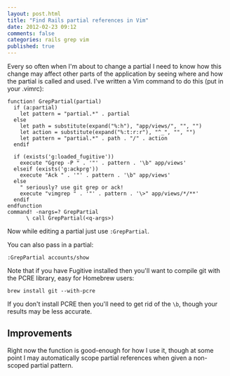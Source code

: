```yaml
---
layout: post.html
title: "Find Rails partial references in Vim"
date: 2012-02-23 09:12
comments: false
categories: rails grep vim
published: true
---
```


Every so often when I'm about to change a partial I need to know how this change
may affect other parts of the application by seeing where and how the partial
is called and used. I've written a Vim command to do this (put in your .vimrc):

``` vim
function! GrepPartial(partial)
  if (a:partial)
    let pattern = "partial.*" . partial
  else
    let path = substitute(expand("%:h"), "app/views/", "", "")
    let action = substitute(expand("%:t:r:r"), "^_", "", "")
    let pattern = "partial.*" . path . "/" . action
  endif

  if (exists('g:loaded_fugitive'))
    execute "Ggrep -P " . '"' . pattern . '\b" app/views'
  elseif (exists('g:ackprg'))
    execute "Ack " . '"' . pattern . '\b" app/views'
  else
    " seriously? use git grep or ack!
    execute "vimgrep " . '"' . pattern . '\>" app/views/*/**'
  endif
endfunction
command! -nargs=? GrepPartial
      \ call GrepPartial(<q-args>)
```

Now while editing a partial just use `:GrepPartial`.

You can also pass in a partial:

`:GrepPartial accounts/show`

Note that if you have Fugitive installed then you'll want to compile git with
the PCRE library, easy for Homebrew users:

`brew install git --with-pcre`

If you don't install PCRE then you'll need to get rid of the `\b`, though your
results may be less accurate.

## Improvements

Right now the function is good-enough for how I use it, though at some point I
may automatically scope partial references when given a non-scoped partial
pattern.
